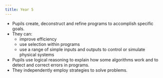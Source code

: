 ```yaml
---
title: Year 5
---
```


- Pupils create, deconstruct and refine programs to accomplish specific goals.
- They can:
  - improve efficiency
  - use selection within programs
  - use a range of simple inputs and outputs to control or simulate physical systems
- Pupils use logical reasoning to explain how some algorithms work and to detect and correct errors in programs.
- They independently employ strategies to solve problems.
